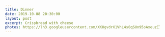 ```yaml
---
title: Dinner
date: 2019-10-08 20:30:00
layout: post
excerpt: Crispbread with cheese
photos: https://lh3.googleusercontent.com/XKUgvdrX1VhL4s0qSUn95oAxeuzI7zHcYagJwcZJ0G_Jr6JqA-O-p3GlpzjKSYE61V6J7ZKmcZXHneC7DQ=w453-h220-rw
---
```

